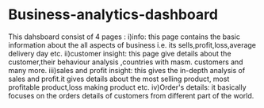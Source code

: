# Business-analytics-dashboard
This dahsboard consist of 4 pages : 
i)info: this page contains the basic information about the all aspects of business i.e. its sells,profit,loss,average delivery day etc.
ii)customer insight: this page give details about the customer,their behaviour analysis ,countries with masm. customers and many more.
iii)sales and profit insight: this gives the in-depth analysis of sales and profit.it gives details about the most selling product,
most profitable product,loss making product etc.
iv)Order's details: it basically focuses on the orders details of customers from different part of the world.

